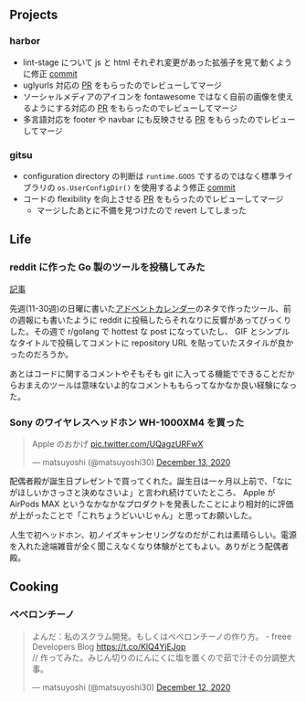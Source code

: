 ## Projects

### harbor

- lint-stage について js と html それぞれ変更があった拡張子を見て動くように修正 [commit](https://github.com/matsuyoshi30/harbor/commits?author=matsuyoshi30&since=2020-12-06&until=2020-12-07)
- uglyurls 対応の [PR](https://github.com/matsuyoshi30/harbor/pull/83) をもらったのでレビューしてマージ
- ソーシャルメディアのアイコンを fontawesome ではなく自前の画像を使えるようにする対応の [PR](https://github.com/matsuyoshi30/harbor/pull/71) をもらったのでレビューしてマージ
- 多言語対応を footer や navbar にも反映させる [PR](https://github.com/matsuyoshi30/harbor/pull/80) をもらったのでレビューしてマージ

### gitsu

- configuration directory の判断は `runtime.GOOS` でするのではなく標準ライブラリの `os.UserConfigDir()` を使用するよう修正 [commit](https://github.com/matsuyoshi30/gitsu/commit/025f4917a993049cfd697deff6a5430fb8517b07)
- コードの flexibility を向上させる [PR](https://github.com/matsuyoshi30/gitsu/pull/1) をもらったのでレビューしてマージ
  - マージしたあとに不備を見つけたので revert してしまった


## Life

### reddit に作った Go 製のツールを投稿してみた

[記事](https://www.reddit.com/r/golang/comments/k7if0g/simple_cli_tool_for_switching_git_user_easily/?utm_source=share&utm_medium=web2x&context=3)

先週(11-30週)の日曜に書いた[アドベントカレンダー](https://blog.matsuyoshi30.net/2020/12/06/create-cli-tool-starting-from-git-switch/)のネタで作ったツール、前の週報にも書いたように reddit に投稿したらそれなりに反響があってびっくりした。その週で r/golang で hottest な post になっていたし、 GIF とシンプルなタイトルで投稿してコメントに repository URL を貼っていたスタイルが良かったのだろうか。

あとはコードに関するコメントやそもそも git に入ってる機能でできることだからおまえのツールは意味ないよ的なコメントももらってなかなか良い経験になった。

### Sony のワイヤレスヘッドホン WH-1000XM4 を買った

<blockquote class="twitter-tweet"><p lang="ja" dir="ltr">Apple のおかげ <a href="https://t.co/UQagzURFwX">pic.twitter.com/UQagzURFwX</a></p>&mdash; matsuyoshi (@matsuyoshi30) <a href="https://twitter.com/matsuyoshi30/status/1338077296830214145?ref_src=twsrc%5Etfw">December 13, 2020</a></blockquote> <script async src="https://platform.twitter.com/widgets.js" charset="utf-8"></script>

配偶者殿が誕生日プレゼントで買ってくれた。誕生日は一ヶ月以上前で、「なにがほしいかさっさと決めなさいよ」と言われ続けていたところ、 Apple が AirPods MAX というなかなかなプロダクトを発表したことにより相対的に評価が上がったことで「これちょうどいいじゃん」と思ってお願いした。

人生で初ヘッドホン、初ノイズキャンセリングなのだがこれは素晴らしい。電源を入れた途端雑音が全く聞こえなくなり体験がとてもよい。ありがとう配偶者殿。


## Cooking

### ペペロンチーノ

<blockquote class="twitter-tweet"><p lang="ja" dir="ltr">よんだ：私のスクラム開発。もしくはペペロンチーノの作り方。 - freee Developers Blog <a href="https://t.co/KlQ4YjEJop">https://t.co/KlQ4YjEJop</a> <br>// 作ってみた。みじん切りのにんにくに塩を置くので茹で汁その分調整大事。</p>&mdash; matsuyoshi (@matsuyoshi30) <a href="https://twitter.com/matsuyoshi30/status/1337601180797554689?ref_src=twsrc%5Etfw">December 12, 2020</a></blockquote> <script async src="https://platform.twitter.com/widgets.js" charset="utf-8"></script>
